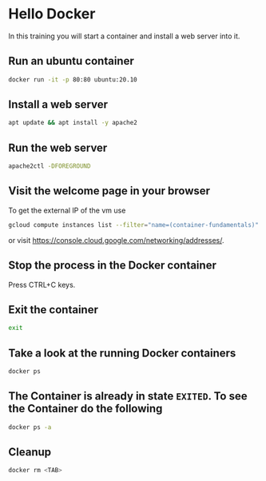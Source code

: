 # Hello Docker

In this training you will start a container and install a web server into it.

## Run an ubuntu container
```bash
docker run -it -p 80:80 ubuntu:20.10
```

## Install a web server
```bash
apt update && apt install -y apache2
```

## Run the web server

```bash
apache2ctl -DFOREGROUND
```

## Visit the welcome page in your browser 

To get the external IP of the vm use
```bash
gcloud compute instances list --filter="name=(container-fundamentals)"
```
or visit https://console.cloud.google.com/networking/addresses/.

## Stop the process in the Docker container

Press CTRL+C keys.

## Exit the container

```bash
exit
```

## Take a look at the running Docker containers

```bash
docker ps
```

## The Container is already in state `EXITED`. To see the Container do the following

```bash
docker ps -a
```

## Cleanup

```bash
docker rm <TAB>
```
